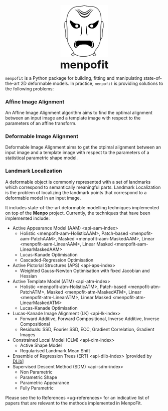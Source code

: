 <center>
  <img src="../../img/logo/menpo.png" alt="menpofit" width="30%"><br/>
  <strong style="font-size: 250%">menpofit</strong>
</center>

`menpofit` is a Python package for building, fitting and manipulating state-of-the-art 2D deformable models. In practice, `menpofit` is providing solutions to the following problems:

### Affine Image Alignment
An Affine Image Alignment algorithm aims to find the optimal alignment between an input image and a template image with respect to the parameters of an affine transform.


### Deformable Image Alignment
Deformable Image Alignment aims to get the otpimal alignment between an input image and a template image with respect to the parameters of a statistical parametric shape model.

### Landmark Localization
A deformable object is commonly represented with a set of landmarks which correspond to semantically meaningful parts. Landmark Localization is the problem of localizing the landmark points that correspond to a deformable model in an input image.





It includes state-of-the-art deformable modelling techniques implemented on top of the **Menpo** project. Currently, the techniques that have been implemented include:

-   Active Appearance Model (AAM) &lt;api-aam-index&gt;
    -   Holistic &lt;menpofit-aam-HolisticAAM&gt;, Patch-based &lt;menpofit-aam-PatchAAM&gt;, Masked &lt;menpofit-aam-MaskedAAM&gt;, Linear &lt;menpofit-aam-LinearAAM&gt;, Linear Masked &lt;menpofit-aam-LinearMaskedAAM&gt;
    -   Lucas-Kanade Optimisation
    -   Cascaded-Regression Optimisation
-   Active Pictorial Structures (APS) &lt;api-aps-index&gt;
    -   Weighted Gauss-Newton Optimisation with fixed Jacobian and Hessian
-   Active Template Model (ATM) &lt;api-atm-index&gt;
    -   Holistic &lt;menpofit-atm-HolisticATM&gt;, Patch-based &lt;menpofit-atm-PatchATM&gt;, Masked &lt;menpofit-atm-MaskedATM&gt;, Linear &lt;menpofit-atm-LinearATM&gt;, Linear Masked &lt;menpofit-atm-LinearMaskedATM&gt;
    -   Lucas-Kanade Optimisation
-   Lucas-Kanade Image Alignment (LK) &lt;api-lk-index&gt;
    -   Forward Additive, Forward Compositional, Inverse Additive, Inverse Compositional
    -   Residuals: SSD, Fourier SSD, ECC, Gradient Correlation, Gradient Images
-   Constrained Local Model (CLM) &lt;api-clm-index&gt;
    -   Active Shape Model
    -   Regularised Landmark Mean Shift
-   Ensemble of Regression Trees (ERT) &lt;api-dlib-index&gt; \[provided by [DLib](http://dlib.net/)\]
-   Supervised Descent Method (SDM) &lt;api-sdm-index&gt;
    -   Non Parametric
    -   Parametric Shape
    -   Parametric Appearance
    -   Fully Parametric

Please see the to References &lt;ug-references&gt; for an indicative list of papers that are relevant to the methods implemented in MenpoFit.
